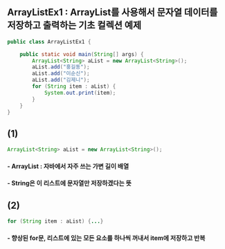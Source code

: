 ## ArrayListEx1 : ArrayList를 사용해서 문자열 데이터를 저장하고 출력하는 기초 컬렉션 예제

```java
public class ArrayListEx1 {

	public static void main(String[] args) {
		ArrayList<String> aList = new ArrayList<String>();
		aList.add("홍길동");
		aList.add("이순신");
		aList.add("김제니");
		for (String item : aList) {
			System.out.print(item);
		}
	}
}
```
## (1)
```java
ArrayList<String> aList = new ArrayList<String>();
```
#### - ArrayList : 자바에서 자주 쓰는 가변 길이 배열
#### - String은 이 리스트에 문자열만 저장하겠다는 뜻

## (2)
```java
for (String item : aList) {...}
```
#### - 향상된 for문, 리스트에 있는 모든 요소를 하나씩 꺼내서 item에 저장하고 반복

